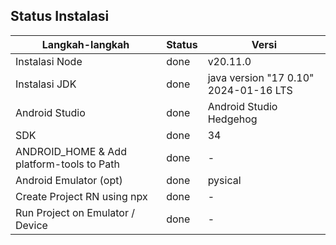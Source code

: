 ## Status Instalasi

| Langkah-langkah                           | Status | Versi |
| ----------------------------------------- | ------ | ----- |
| Instalasi Node                            |  done  | v20.11.0   |
| Instalasi JDK                             |  done  | java version "17 0.10" 2024-01-16 LTS  |
| Android Studio                            |  done  | Android Studio Hedgehog | 2023.1.1 Patch 1 |
| SDK                                       |  done  | 34      |
| ANDROID_HOME & Add platform-tools to Path |  done  | -     |
| Android Emulator (opt)                    |  done  | pysical     |
| Create Project RN using npx               |  done  | -     |
| Run Project on Emulator / Device          |  done  | -     | 
